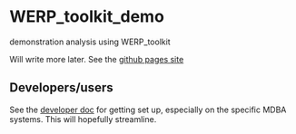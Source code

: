 # WERP_toolkit_demo

demonstration analysis using WERP_toolkit

Will write more later. See the [github pages site](https://special-disco-eyonrvy.pages.github.io/)

## Developers/users
See the [developer doc](developer.md) for getting set up, especially on the specific MDBA systems. This will hopefully streamline.
